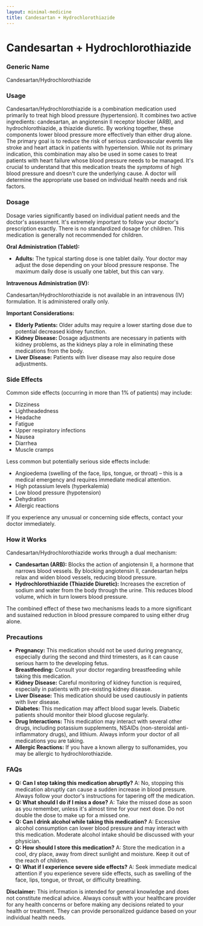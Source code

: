 ```yaml
---
layout: minimal-medicine
title: Candesartan + Hydrochlorothiazide
---
```


# Candesartan + Hydrochlorothiazide
### Generic Name
Candesartan/Hydrochlorothiazide

### Usage

Candesartan/Hydrochlorothiazide is a combination medication used primarily to treat high blood pressure (hypertension).  It combines two active ingredients: candesartan, an angiotensin II receptor blocker (ARB), and hydrochlorothiazide, a thiazide diuretic.  By working together, these components lower blood pressure more effectively than either drug alone.  The primary goal is to reduce the risk of serious cardiovascular events like stroke and heart attack in patients with hypertension.  While not its primary indication, this combination may also be used in some cases to treat patients with heart failure whose blood pressure needs to be managed.  It's crucial to understand that this medication treats the *symptoms* of high blood pressure and doesn't cure the underlying cause.  A doctor will determine the appropriate use based on individual health needs and risk factors.


### Dosage

Dosage varies significantly based on individual patient needs and the doctor's assessment.  It's extremely important to follow your doctor's prescription exactly.  There is no standardized dosage for children.  This medication is generally not recommended for children.

**Oral Administration (Tablet):**

* **Adults:**  The typical starting dose is one tablet daily.  Your doctor may adjust the dose depending on your blood pressure response.  The maximum daily dose is usually one tablet, but this can vary.

**Intravenous Administration (IV):**

Candesartan/Hydrochlorothiazide is not available in an intravenous (IV) formulation.  It is administered orally only.


**Important Considerations:**

* **Elderly Patients:**  Older adults may require a lower starting dose due to potential decreased kidney function.
* **Kidney Disease:**  Dosage adjustments are necessary in patients with kidney problems, as the kidneys play a role in eliminating these medications from the body.
* **Liver Disease:**  Patients with liver disease may also require dose adjustments.


### Side Effects

Common side effects (occurring in more than 1% of patients) may include:

* Dizziness
* Lightheadedness
* Headache
* Fatigue
* Upper respiratory infections
* Nausea
* Diarrhea
* Muscle cramps


Less common but potentially serious side effects include:

* Angioedema (swelling of the face, lips, tongue, or throat) – this is a medical emergency and requires immediate medical attention.
* High potassium levels (hyperkalemia)
* Low blood pressure (hypotension)
* Dehydration
* Allergic reactions


If you experience any unusual or concerning side effects, contact your doctor immediately.


### How it Works

Candesartan/Hydrochlorothiazide works through a dual mechanism:

* **Candesartan (ARB):**  Blocks the action of angiotensin II, a hormone that narrows blood vessels.  By blocking angiotensin II, candesartan helps relax and widen blood vessels, reducing blood pressure.
* **Hydrochlorothiazide (Thiazide Diuretic):** Increases the excretion of sodium and water from the body through the urine.  This reduces blood volume, which in turn lowers blood pressure.


The combined effect of these two mechanisms leads to a more significant and sustained reduction in blood pressure compared to using either drug alone.


### Precautions

* **Pregnancy:**  This medication should not be used during pregnancy, especially during the second and third trimesters, as it can cause serious harm to the developing fetus.
* **Breastfeeding:**  Consult your doctor regarding breastfeeding while taking this medication.
* **Kidney Disease:**  Careful monitoring of kidney function is required, especially in patients with pre-existing kidney disease.
* **Liver Disease:**  This medication should be used cautiously in patients with liver disease.
* **Diabetes:**  This medication may affect blood sugar levels.  Diabetic patients should monitor their blood glucose regularly.
* **Drug Interactions:** This medication may interact with several other drugs, including potassium supplements, NSAIDs (non-steroidal anti-inflammatory drugs), and lithium.  Always inform your doctor of all medications you are taking.
* **Allergic Reactions:**  If you have a known allergy to sulfonamides, you may be allergic to hydrochlorothiazide.


### FAQs

* **Q: Can I stop taking this medication abruptly?** A: No, stopping this medication abruptly can cause a sudden increase in blood pressure.  Always follow your doctor's instructions for tapering off the medication.
* **Q:  What should I do if I miss a dose?** A: Take the missed dose as soon as you remember, unless it's almost time for your next dose.  Do not double the dose to make up for a missed one.
* **Q: Can I drink alcohol while taking this medication?** A:  Excessive alcohol consumption can lower blood pressure and may interact with this medication.  Moderate alcohol intake should be discussed with your physician.
* **Q: How should I store this medication?** A: Store the medication in a cool, dry place, away from direct sunlight and moisture.  Keep it out of the reach of children.
* **Q: What if I experience severe side effects?** A:  Seek immediate medical attention if you experience severe side effects, such as swelling of the face, lips, tongue, or throat, or difficulty breathing.


**Disclaimer:** This information is intended for general knowledge and does not constitute medical advice. Always consult with your healthcare provider for any health concerns or before making any decisions related to your health or treatment.  They can provide personalized guidance based on your individual health needs.
